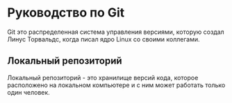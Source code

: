 # Руководство по Git

Git это распределенная система управления версиями, которую создал Линус Торвальдс, когда писал ядро Linux со своими коллегами.

## Локальный репозиторий
Локальный репозиторий - это хранилище версий кода, которое расположено на локальном компьютере и с ним может работать только один человек.
